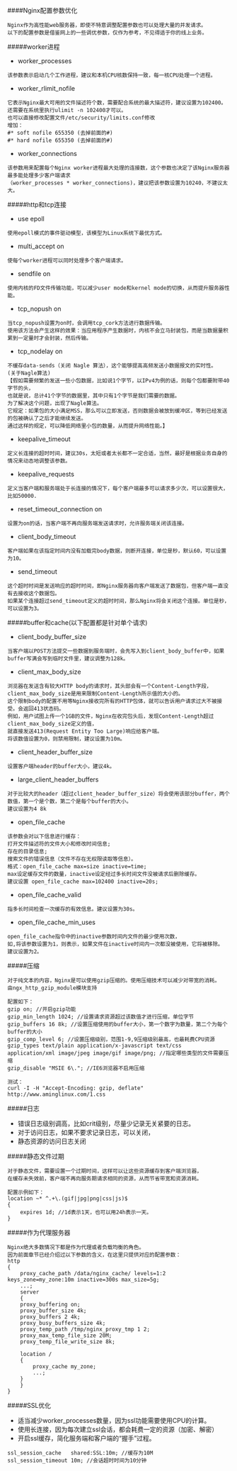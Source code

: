 ####Nginx配置参数优化

```
Nginx作为高性能web服务器，即使不特意调整配置参数也可以处理大量的并发请求。
以下的配置参数是借鉴网上的一些调优参数，仅作为参考，不见得适于你的线上业务。
```

#####worker进程

* worker_processes
```
该参数表示启动几个工作进程，建议和本机CPU核数保持一致，每一核CPU处理一个进程。
```

* worker_rlimit_nofile
```
它表示Nginx最大可用的文件描述符个数，需要配合系统的最大描述符，建议设置为102400。
还需要在系统里执行ulimit -n 102400才可以。
也可以直接修改配置文件/etc/security/limits.conf修改
增加：
#* soft nofile 655350 (去掉前面的#)
#* hard nofile 655350 (去掉前面的#)
```
* worker_connections 
```
该参数用来配置每个Nginx worker进程最大处理的连接数，这个参数也决定了该Nginx服务器最多能处理多少客户端请求
（worker_processes * worker_connections)，建议把该参数设置为10240，不建议太大。
```

#####http和tcp连接

* use epoll
```
使用epoll模式的事件驱动模型，该模型为Linux系统下最优方式。
```
* multi_accept on
```
使每个worker进程可以同时处理多个客户端请求。
```
* sendfile on
```
使用内核的FD文件传输功能，可以减少user mode和kernel mode的切换，从而提升服务器性能。
```
* tcp_nopush on
```
当tcp_nopush设置为on时，会调用tcp_cork方法进行数据传输。
使用该方法会产生这样的效果：当应用程序产生数据时，内核不会立马封装包，而是当数据量积累到一定量时才会封装，然后传输。
```
* tcp_nodelay on
```
不缓存data-sends（关闭 Nagle 算法），这个能够提高高频发送小数据报文的实时性。
(关于Nagle算法)
【假如需要频繁的发送一些小包数据，比如说1个字节，以IPv4为例的话，则每个包都要附带40字节的头，
也就是说，总计41个字节的数据里，其中只有1个字节是我们需要的数据。
为了解决这个问题，出现了Nagle算法。
它规定：如果包的大小满足MSS，那么可以立即发送，否则数据会被放到缓冲区，等到已经发送的包被确认了之后才能继续发送。
通过这样的规定，可以降低网络里小包的数量，从而提升网络性能。】
```

* keepalive_timeout
```
定义长连接的超时时间，建议30s，太短或者太长都不一定合适，当然，最好是根据业务自身的情况来动态地调整该参数。
```
* keepalive_requests
```
定义当客户端和服务端处于长连接的情况下，每个客户端最多可以请求多少次，可以设置很大，比如50000.
```
* reset_timeout_connection on
```
设置为on的话，当客户端不再向服务端发送请求时，允许服务端关闭该连接。
```
* client_body_timeout 
```
客户端如果在该指定时间内没有加载完body数据，则断开连接，单位是秒，默认60，可以设置为10。
```
* send_timeout
```
这个超时时间是发送响应的超时时间，即Nginx服务器向客户端发送了数据包，但客户端一直没有去接收这个数据包。
如果某个连接超过send_timeout定义的超时时间，那么Nginx将会关闭这个连接。单位是秒，可以设置为3。
```

#####buffer和cache(以下配置都是针对单个请求)

* client_body_buffer_size
```
当客户端以POST方法提交一些数据到服务端时，会先写入到client_body_buffer中，如果buffer写满会写到临时文件里，建议调整为128k。
```
* client_max_body_size
```
浏览器在发送含有较大HTTP body的请求时，其头部会有一个Content-Length字段，client_max_body_size是用来限制Content-Length所示值的大小的。
这个限制body的配置不用等Nginx接收完所有的HTTP包体，就可以告诉用户请求过大不被接受。会返回413状态码。
例如，用户试图上传一个1GB的文件，Nginx在收完包头后，发现Content-Length超过client_max_body_size定义的值，
就直接发送413(Request Entity Too Large)响应给客户端。
将该数值设置为0，则禁用限制，建议设置为10m。
```
* client_header_buffer_size
```
设置客户端header的buffer大小，建议4k。
```
* large_client_header_buffers
```
对于比较大的header（超过client_header_buffer_size）将会使用该部分buffer，两个数值，第一个是个数，第二个是每个buffer的大小。
建议设置为4 8k
```
* open_file_cache 
```
该参数会对以下信息进行缓存：
打开文件描述符的文件大小和修改时间信息;
存在的目录信息;
搜索文件的错误信息（文件不存在无权限读取等信息）。
格式：open_file_cache max=size inactive=time;
max设定缓存文件的数量，inactive设定经过多长时间文件没被请求后删除缓存。
建议设置 open_file_cache max=102400 inactive=20s;
```

* open_file_cache_valid
```
指多长时间检查一次缓存的有效信息。建议设置为30s。
```

* open_file_cache_min_uses
```
open_file_cache指令中的inactive参数时间内文件的最少使用次数，
如,将该参数设置为1，则表示，如果文件在inactive时间内一次都没被使用，它将被移除。
建议设置为2。
```

#####压缩

```
对于纯文本的内容，Nginx是可以使用gzip压缩的。使用压缩技术可以减少对带宽的消耗。
由ngx_http_gzip_module模块支持

配置如下：
gzip on; //开启gzip功能
gzip_min_length 1024; //设置请求资源超过该数值才进行压缩，单位字节
gzip_buffers 16 8k; //设置压缩使用的buffer大小，第一个数字为数量，第二个为每个buffer的大小
gzip_comp_level 6; //设置压缩级别，范围1-9,9压缩级别最高，也最耗费CPU资源
gzip_types text/plain application/x-javascript text/css application/xml image/jpeg image/gif image/png; //指定哪些类型的文件需要压缩
gzip_disable "MSIE 6\."; //IE6浏览器不启用压缩

测试：
curl -I -H "Accept-Encoding: gzip, deflate" http://www.aminglinux.com/1.css

```
#####日志
* 错误日志级别调高，比如crit级别，尽量少记录无关紧要的日志。
* 对于访问日志，如果不要求记录日志，可以关闭，
* 静态资源的访问日志关闭

#####静态文件过期
```
对于静态文件，需要设置一个过期时间，这样可以让这些资源缓存到客户端浏览器，
在缓存未失效前，客户端不再向服务期请求相同的资源，从而节省带宽和资源消耗。

配置示例如下：
location ~* ^.+\.(gif|jpg|png|css|js)$                                      
{
    expires 1d; //1d表示1天，也可以用24h表示一天。
}
```

#####作为代理服务器
```
Nginx绝大多数情况下都是作为代理或者负载均衡的角色。
因为前面章节已经介绍过以下参数的含义，在这里只提供对应的配置参数：
http
{
    proxy_cache_path /data/nginx_cache/ levels=1:2 keys_zone=my_zone:10m inactive=300s max_size=5g;
    ...;
    server
    {
	proxy_buffering on;
	proxy_buffer_size 4k;
	proxy_buffers 2 4k;
	proxy_busy_buffers_size 4k;
	proxy_temp_path /tmp/nginx_proxy_tmp 1 2;
	proxy_max_temp_file_size 20M;
	proxy_temp_file_write_size 8k;
	
	location /
	{
	    proxy_cache my_zone;
	    ...;
	}
    }
}

```

#####SSL优化
* 适当减少worker_processes数量，因为ssl功能需要使用CPU的计算。
* 使用长连接，因为每次建立ssl会话，都会耗费一定的资源（加密、解密）
* 开启ssl缓存，简化服务端和客户端的“握手”过程。
```
ssl_session_cache   shared:SSL:10m; //缓存为10M
ssl_session_timeout 10m; //会话超时时间为10分钟
```

